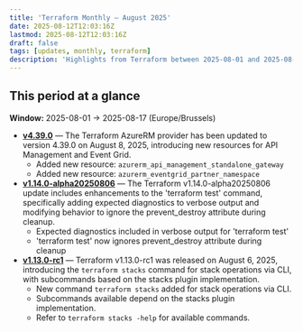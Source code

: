 ```yaml
---
title: 'Terraform Monthly – August 2025'
date: 2025-08-12T12:03:16Z
lastmod: 2025-08-12T12:03:16Z
draft: false
tags: [updates, monthly, terraform]
description: 'Highlights from Terraform between 2025-08-01 and 2025-08-17.'
---
```

## This period at a glance

**Window:** 2025-08-01 → 2025-08-17 (Europe/Brussels)

- **[v4.39.0](https://github.com/hashicorp/terraform-provider-azurerm/releases/tag/v4.39.0)** — The Terraform AzureRM provider has been updated to version 4.39.0 on August 8, 2025, introducing new resources for API Management and Event Grid.
  - Added new resource: `azurerm_api_management_standalone_gateway`
  - Added new resource: `azurerm_eventgrid_partner_namespace`
- **[v1.14.0-alpha20250806](https://github.com/hashicorp/terraform/releases/tag/v1.14.0-alpha20250806)** — The Terraform v1.14.0-alpha20250806 update includes enhancements to the 'terraform test' command, specifically adding expected diagnostics to verbose output and modifying behavior to ignore the prevent_destroy attribute during cleanup.
  - Expected diagnostics included in verbose output for 'terraform test'
  - 'terraform test' now ignores prevent_destroy attribute during cleanup
- **[v1.13.0-rc1](https://github.com/hashicorp/terraform/releases/tag/v1.13.0-rc1)** — Terraform v1.13.0-rc1 was released on August 6, 2025, introducing the `terraform stacks` command for stack operations via CLI, with subcommands based on the stacks plugin implementation.
  - New command `terraform stacks` added for stack operations via CLI.
  - Subcommands available depend on the stacks plugin implementation.
  - Refer to `terraform stacks -help` for available commands.

